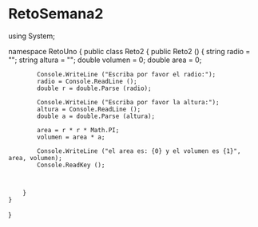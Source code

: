 # RetoSemana2
using System;

namespace RetoUno
{
	public class Reto2
	{
		public Reto2 ()
		{
			string radio = "";
			string altura = "";
			double volumen = 0;
			double area = 0;

			Console.WriteLine ("Escriba por favor el radio:");
			radio = Console.ReadLine ();
			double r = double.Parse (radio);

			Console.WriteLine ("Escriba por favor la altura:");
			altura = Console.ReadLine ();
			double a = double.Parse (altura);

			area = r * r * Math.PI;
			volumen = area * a;

			Console.WriteLine ("el area es: {0} y el volumen es {1}", area, volumen);
			Console.ReadKey ();



		}
	}
}
